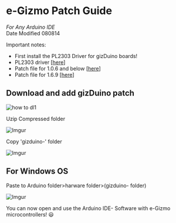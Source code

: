 # e-Gizmo Patch Guide
*For Any Arduino IDE*  
Date Modified 080814

Important notes:
 - First install the PL2303 Driver for gizDuino boards!
 - PL2303 driver \[[here](http://www.prolific.com.tw/UserFiles/files/PL2303_Prolific_DriverInstaller_v1_12_0.zip)\]
 - Patch file for 1.0.6 and below \[[here](https://github.com/e-Gizmo/gizDuino-Patch-1.0.6/archive/master.zip)\]
 - Patch file for 1.6.9 \[[here](https://github.com/e-Gizmo/gizDuino-Patch-1.6.9/archive/master.zip)\]


Download and add gizDuino patch
--------
![how to dl1](http://i.makeagif.com/media/6-21-2016/tHPa7C.gif)

Uzip Compressed folder

![Imgur](http://i.imgur.com/3XeIbOo.png)

Copy 'gizduino-' folder

![Imgur](http://i.imgur.com/nUuE9nR.png)

For Windows OS
----------
Paste to Arduino folder>harware folder>(gizduino- folder)

![Imgur](http://i.imgur.com/zh6dquW.png)


You can now open and use the Arduino IDE- Software with e-Gizmo microcontrollers! :smiley:
